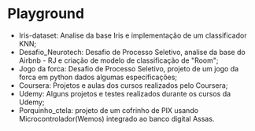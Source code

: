 # Playground

- Iris-dataset: Analise da base Iris e implementação de um classificador KNN;
- Desafio_Neurotech: Desafio de Processo Seletivo, analise da base do Airbnb - RJ e criação de modelo de classificação de "Room";
- Jogo da forca: Desafio de Processo Seletivo, projeto de um jogo da forca em python dados algumas especificações;
- Coursera: Projetos e aulas dos cursos realizados pelo Coursera;
- Udemy: Alguns projetos e testes realizados durante os cursos da Udemy;
- Porquinho_ctela: projeto de um cofrinho de PIX usando Microcontrolador(Wemos) integrado ao banco digital Assas.
